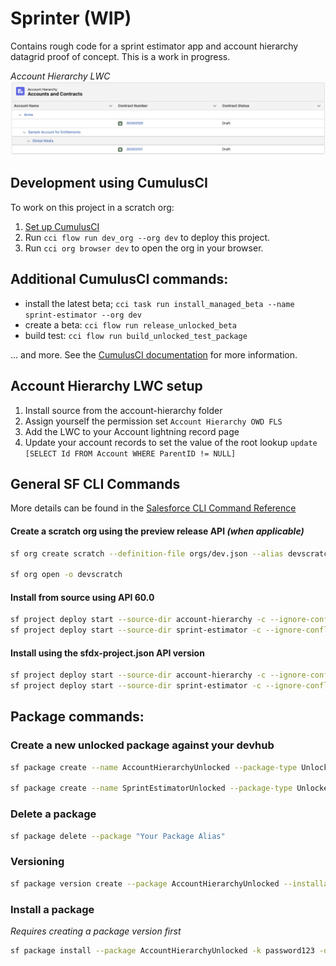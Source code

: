 # Sprinter (WIP)

Contains rough code for a sprint estimator app and account hierarchy datagrid proof of concept.  This is a work in progress.

_Account Hierarchy LWC_
![Account Hierarchy](/docs/images/accounts-and-contracts.png)


## Development using CumulusCI

To work on this project in a scratch org:

1. [Set up CumulusCI](https://cumulusci.readthedocs.io/en/latest/tutorial.html)
2. Run `cci flow run dev_org --org dev` to deploy this project.
3. Run `cci org browser dev` to open the org in your browser.


## Additional CumulusCI commands:

- install the latest beta; `cci task run install_managed_beta --name sprint-estimator --org dev`
- create a beta: `cci flow run release_unlocked_beta`
- build test: `cci flow run build_unlocked_test_package`

... and more.  See the [CumulusCI documentation](https://cumulusci.readthedocs.io/en/latest/index.html) for more information.

## Account Hierarchy LWC setup

1. Install source from the account-hierarchy folder
2. Assign yourself the permission set `Account Hierarchy OWD FLS`
3. Add the LWC to your Account lightning record page
4. Update your account records to set the value of the root lookup `update [SELECT Id FROM Account WHERE ParentID != NULL]`


## General SF CLI Commands

More details can be found in the [Salesforce CLI Command Reference](https://developer.salesforce.com/docs/atlas.en-us.sfdx_cli_reference.meta/sfdx_cli_reference/cli_reference.htm)

#### Create a scratch org using the preview release API _(when applicable)_
```bash
sf org create scratch --definition-file orgs/dev.json --alias devscratch --set-default --target-dev-hub devhub -w 20 --release preview

sf org open -o devscratch
```

#### Install from source using API 60.0
```bash
sf project deploy start --source-dir account-hierarchy -c --ignore-conflicts -o devscratch -a 60.0
sf project deploy start --source-dir sprint-estimator -c --ignore-conflicts -o devscratch -a 60.0
```

#### Install using the sfdx-project.json API version 
```bash
sf project deploy start --source-dir account-hierarchy -c --ignore-conflicts -o devscratch
sf project deploy start --source-dir sprint-estimator -c --ignore-conflicts -o devscratch
```


## Package commands:

### Create a new unlocked package against your devhub
```bash
sf package create --name AccountHierarchyUnlocked --package-type Unlocked --path account-hierarchy --description "Account Hierarchy Unlocked Package" --no-namespace

sf package create --name SprintEstimatorUnlocked --package-type Unlocked --path sprint-estimator --description "Sprint Estimator Unlocked Package" --no-namespace
```

### Delete a package
```bash
sf package delete --package "Your Package Alias"
```

### Versioning
```bash
sf package version create --package AccountHierarchyUnlocked --installation-key password123 --target-dev-hub devhub
```

### Install a package

_Requires creating a package version first_
```bash
sf package install --package AccountHierarchyUnlocked -k password123 -o devscratch
```
